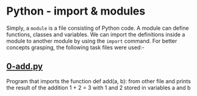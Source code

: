 # Python - import & modules
Simply, a `module` is a file consisting of Python code. A module can define functions, classes and variables. We can import the definitions inside a module to another module by using the `import` command. For better concepts grasping, the following task files were used:-
## [0-add.py](../0x02-python-import_modules/0-add.py)
Program that imports the function def add(a, b): from other file and prints the result of the addition 1 + 2 = 3 with 1 and 2 stored in variables a and b
